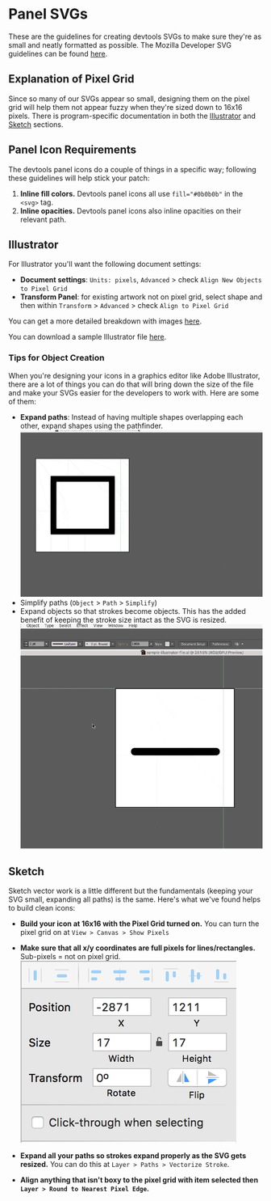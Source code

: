 # Panel SVGs
These are the guidelines for creating devtools SVGs to make sure they're as small and neatly formatted as possible. The Mozilla Developer SVG guidelines can be found [here](https://developer.mozilla.org/en-US/docs/Mozilla/Developer_guide/SVG_Guidelines).

## Explanation of Pixel Grid
Since so many of our SVGs appear so small, designing them on the pixel grid will help them not appear fuzzy when they're sized down to 16x16 pixels. There is program-specific documentation in both the [Illustrator](#illustrator) and [Sketch](#sketch) sections.

## Panel Icon Requirements
The devtools panel icons do a couple of things in a specific way; following these guidelines will help stick your patch:

1. **Inline fill colors.** Devtools panel icons all use ```fill="#0b0b0b"``` in the ```<svg>``` tag.
2. **Inline opacities.** Devtools panel icons also inline opacities on their relevant path.

## Illustrator
For Illustrator you'll want the following document settings:

- **Document settings**: ```Units: pixels```, ```Advanced``` > check ```Align New Objects to Pixel Grid```
- **Transform Panel**: for existing artwork not on pixel grid, select shape and then within ```Transform``` > ```Advanced``` > check ```Align to Pixel Grid```

You can get a more detailed breakdown with images [here](http://medialoot.com/blog/3-valuable-pixel-perfect-illustrator-techniques/).

You can download a sample Illustrator file [here](https://www.dropbox.com/home/Mozilla_MobileUX_Share/Internal%20Assets/Templates/Datalus?preview=pixel-grid-illustrator.ai).

### Tips for Object Creation
When you're designing your icons in a graphics editor like Adobe Illustrator, there are a lot of things you can do that will bring down the size of the file and make your SVGs easier for the developers to work with. Here are some of them:

- **Expand paths**: Instead of having multiple shapes overlapping each other, expand shapes using the pathfinder.
![Use pathfinder to expand shapes](../resources/pathfinder.gif)
- Simplify paths (```Object``` > ```Path``` > ```Simplify```)
- Expand objects so that strokes become objects. This has the added benefit of keeping the stroke size intact as the SVG is resized.
![Expand strokes to make them objects](../resources/expand-strokes.gif)

## Sketch
Sketch vector work is a little different but the fundamentals (keeping your SVG small, expanding all paths) is the same. Here's what we've found helps to build clean icons:

- **Build your icon at 16x16 with the Pixel Grid turned on.** You can turn the pixel grid on at ```View > Canvas > Show Pixels```

- **Make sure that all x/y coordinates are full pixels for lines/rectangles.** Sub-pixels = not on pixel grid.
![Position in the upper right hand corner of Sketch](../resources/sketch-position.png)

- **Expand all your paths so strokes expand properly as the SVG gets resized.** You can do this at ```Layer > Paths > Vectorize Stroke```.

- **Align anything that isn't boxy to the pixel grid with item selected then ```Layer > Round to Nearest Pixel Edge```.**